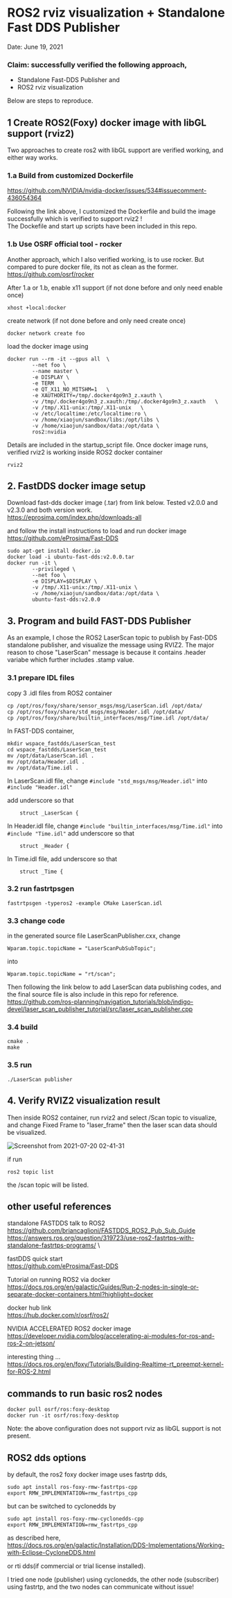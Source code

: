 # ROS2 rviz visualization + Standalone Fast DDS Publisher
Date: June 19, 2021
### Claim: successfully verified the following approach,
- Standalone Fast-DDS Publisher and
- ROS2 rviz visualization 

Below are steps to reproduce.
## 1 Create ROS2(Foxy) docker image with libGL support (rviz2)
Two approaches to create ros2 with libGL support are verified working, and either way works.
### 1.a Build from customized Dockerfile 
https://github.com/NVIDIA/nvidia-docker/issues/534#issuecomment-436054364

Following the link above, I customized the Dockerfile and build the image successfully which is verified to support rviz2 ! \
The Dockefile and start up scripts have been included in this repo.

### 1.b Use OSRF official tool - rocker
Another approach, which I also verified working, is to use rocker. But compared to pure docker file, its not as clean as the former.  \
https://github.com/osrf/rocker

After 1.a or 1.b, enable x11 support (if not done before and only need enable once)
```
xhost +local:docker
```

create network (if not done before and only need create once)
```
docker network create foo
```

load the docker image using 
```
docker run --rm -it --gpus all  \
        --net foo \
        --name master \
        -e DISPLAY \
        -e TERM   \
        -e QT_X11_NO_MITSHM=1   \
        -e XAUTHORITY=/tmp/.docker4go9n3_z.xauth \
        -v /tmp/.docker4go9n3_z.xauth:/tmp/.docker4go9n3_z.xauth   \
        -v /tmp/.X11-unix:/tmp/.X11-unix   \
        -v /etc/localtime:/etc/localtime:ro \
        -v /home/xiaojun/sandbox/libs:/opt/libs \
        -v /home/xiaojun/sandbox/data:/opt/data \
        ros2:nvidia
```
Details are included in the startup_script file. Once docker image runs, verified rviz2 is working inside ROS2 docker container
```
rviz2
```

## 2. FastDDS docker image setup
Download fast-dds docker image (.tar) from link below. Tested v2.0.0 and v2.3.0 and both version work. \
https://eprosima.com/index.php/downloads-all

and follow the install instructions to load and run docker image\
https://github.com/eProsima/Fast-DDS
```
sudo apt-get install docker.io
docker load -i ubuntu-fast-dds:v2.0.0.tar
docker run -it \
        --privileged \
        --net foo \
        -e DISPLAY=$DISPLAY \
        -v /tmp/.X11-unix:/tmp/.X11-unix \
        -v /home/xiaojun/sandbox/data:/opt/data \
        ubuntu-fast-dds:v2.0.0
```

## 3. Program and build FAST-DDS Publisher 
As an example, I chose the ROS2 LaserScan topic to publish by Fast-DDS standalone publisher, and visualize the message using RVIZ2. The major reason to chose "LaserScan" message is because it contains .header variabe which further includes .stamp value.

### 3.1 prepare IDL files
copy 3 .idl files from ROS2 container 
```
cp /opt/ros/foxy/share/sensor_msgs/msg/LaserScan.idl /opt/data/
cp /opt/ros/foxy/share/std_msgs/msg/Header.idl /opt/data/
cp /opt/ros/foxy/share/builtin_interfaces/msg/Time.idl /opt/data/
```

In FAST-DDS container,
```
mkdir wspace_fastdds/LaserScan_test
cd wspace_fastdds/LaserScan_test
mv /opt/data/LaserScan.idl .
mv /opt/data/Header.idl .
mv /opt/data/Time.idl .
```
In LaserScan.idl file, change 
```#include "std_msgs/msg/Header.idl"```
into 
```#include "Header.idl"```

add underscore so that 
```
    struct _LaserScan {
```

In Header.idl file, change 
```#include "builtin_interfaces/msg/Time.idl"```
into 
```#include "Time.idl"```
add underscore so that 
```
    struct _Header {
```

In Time.idl file, add underscore so that 
```
    struct _Time {
```

### 3.2 run fastrtpsgen
```
fastrtpsgen -typeros2 -example CMake LaserScan.idl
```
### 3.3 change code
in the generated source file LaserScanPublisher.cxx, change
```
Wparam.topic.topicName = "LaserScanPubSubTopic";
```
into 
```
Wparam.topic.topicName = "rt/scan";
```

Then following the link below to add LaserScan data publishing codes, and the final source file is also include in this repo for reference. \
https://github.com/ros-planning/navigation_tutorials/blob/indigo-devel/laser_scan_publisher_tutorial/src/laser_scan_publisher.cpp

### 3.4 build
```
cmake .
make
```

### 3.5 run 
```
./LaserScan publisher
```

## 4. Verify RVIZ2 visualization result
Then inside ROS2 container, run rviz2 and select /Scan topic to visualize, and change Fixed Frame to "laser_frame"
then the laser scan data should be visualized.

![Screenshot from 2021-07-20 02-41-31](https://user-images.githubusercontent.com/2787410/126212168-1c383a34-83e4-4f6d-a231-66beeb44e805.png)

if run 
```
ros2 topic list
```
the /scan topic will be listed.

## other useful references
standalone FASTDDS talk to ROS2 \
https://github.com/briancaglioni/FASTDDS_ROS2_Pub_Sub_Guide \
https://answers.ros.org/question/319723/use-ros2-fastrtps-with-standalone-fastrtps-programs/ \

fastDDS quick start \
https://github.com/eProsima/Fast-DDS

Tutorial on running ROS2 via docker \
https://docs.ros.org/en/galactic/Guides/Run-2-nodes-in-single-or-separate-docker-containers.html?highlight=docker

docker hub link \
https://hub.docker.com/r/osrf/ros2/

NVIDIA ACCELERATED ROS2 docker image \
https://developer.nvidia.com/blog/accelerating-ai-modules-for-ros-and-ros-2-on-jetson/

interesting thing ... \
https://docs.ros.org/en/foxy/Tutorials/Building-Realtime-rt_preempt-kernel-for-ROS-2.html

## commands to run basic ros2 nodes
```
docker pull osrf/ros:foxy-desktop
docker run -it osrf/ros:foxy-desktop
```
Note: the above configuration does not support rviz as libGL support is not present.

## ROS2 dds options
by default, the ros2 foxy docker image uses fastrtp dds, 
```
sudo apt install ros-foxy-rmw-fastrtps-cpp
export RMW_IMPLEMENTATION=rmw_fastrtps_cpp
```

but can be switched to cyclonedds by
```
sudo apt install ros-foxy-rmw-cyclonedds-cpp
export RMW_IMPLEMENTATION=rmw_fastrtps_cpp
```
as described here, \
https://docs.ros.org/en/galactic/Installation/DDS-Implementations/Working-with-Eclipse-CycloneDDS.html

or rti dds(if commercial or trial license installed).

I tried one node (publisher) using cyclonedds, the other node (subscriber) using fastrtp, and the two nodes can communicate without issue!
